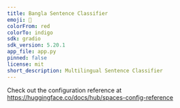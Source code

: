 ```yaml
---
title: Bangla Sentence Classifier
emoji: 🐠
colorFrom: red
colorTo: indigo
sdk: gradio
sdk_version: 5.20.1
app_file: app.py
pinned: false
license: mit
short_description: Multilingual Sentence Classifier
---
```


Check out the configuration reference at https://huggingface.co/docs/hub/spaces-config-reference
